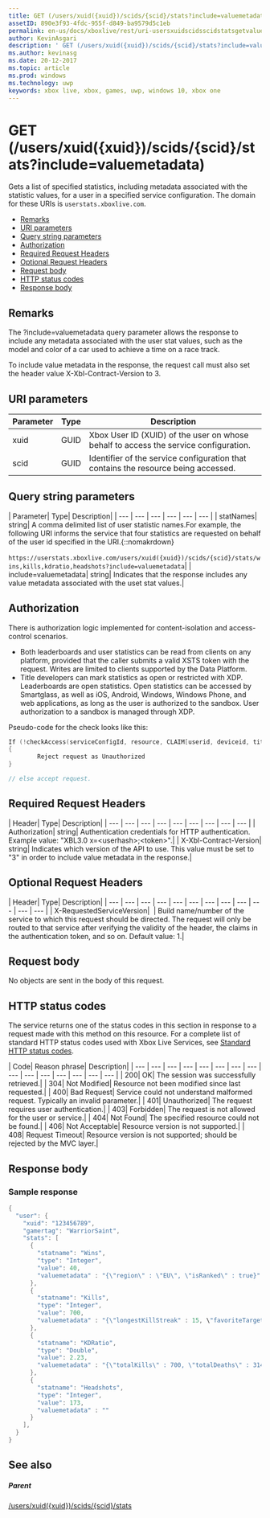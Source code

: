 ```yaml
---
title: GET (/users/xuid({xuid})/scids/{scid}/stats?include=valuemetadata)
assetID: 890e3f93-4fdc-955f-d849-ba9579d5c1eb
permalink: en-us/docs/xboxlive/rest/uri-usersxuidscidsscidstatsgetvaluemetadata.html
author: KevinAsgari
description: ' GET (/users/xuid({xuid})/scids/{scid}/stats?include=valuemetadata)'
ms.author: kevinasg
ms.date: 20-12-2017
ms.topic: article
ms.prod: windows
ms.technology: uwp
keywords: xbox live, xbox, games, uwp, windows 10, xbox one
---
```



# GET (/users/xuid({xuid})/scids/{scid}/stats?include=valuemetadata)
Gets a list of specified statistics, including metadata associated with the statistic values, for a user in a specified service configuration.
The domain for these URIs is `userstats.xboxlive.com`.

  * [Remarks](#ID4EV)
  * [URI parameters](#ID4EAB)
  * [Query string parameters](#ID4ELB)
  * [Authorization](#ID4EWC)
  * [Required Request Headers](#ID4ERD)
  * [Optional Request Headers](#ID4EDF)
  * [Request body](#ID4EHG)
  * [HTTP status codes](#ID4ESG)
  * [Response body](#ID4EJCAC)

<a id="ID4EV"></a>


## Remarks

The ?include=valuemetadata query parameter allows the response to include any metadata associated with the user stat values, such as the model and color of a car used to achieve a time on a race track.

To include value metadata in the response, the request call must also set the header value X-Xbl-Contract-Version to 3.

<a id="ID4EAB"></a>


## URI parameters

| Parameter| Type| Description|
| --- | --- | --- |
| xuid| GUID| Xbox User ID (XUID) of the user on whose behalf to access the service configuration.|
| scid| GUID| Identifier of the service configuration that contains the resource being accessed.|

<a id="ID4ELB"></a>


## Query string parameters

| Parameter| Type| Description|
| --- | --- | --- | --- | --- | --- |
| statNames| string| A comma delimited list of user statistic names.For example, the following URI informs the service that four statistics are requested on behalf of the user id specified in the URI.{::nomakrdown}<br/><br/>`https://userstats.xboxlive.com/users/xuid({xuid})/scids/{scid}/stats/wins,kills,kdratio,headshots?include=valuemetadata`| 
| include=valuemetadata| string| Indicates that the response includes any value metadata associated with the uset stat values.|

<a id="ID4EWC"></a>


## Authorization

There is authorization logic implemented for content-isolation and access-control scenarios.

   * Both leaderboards and user statistics can be read from clients on any platform, provided that the caller submits a valid XSTS token with the request. Writes are limited to clients supported by the Data Platform.
   * Title developers can mark statistics as open or restricted with XDP. Leaderboards are open statistics. Open statistics can be accessed by Smartglass, as well as iOS, Android, Windows, Windows Phone, and web applications, as long as the user is authorized to the sandbox. User authorization to a sandbox is managed through XDP.

Pseudo-code for the check looks like this:


```cpp
If (!checkAccess(serviceConfigId, resource, CLAIM[userid, deviceid, titleid]))
{
        Reject request as Unauthorized
}

// else accept request.

```


<a id="ID4ERD"></a>


## Required Request Headers

| Header| Type| Description|
| --- | --- | --- | --- | --- | --- | --- | --- | --- |
| Authorization| string| Authentication credentials for HTTP authentication. Example value: "XBL3.0 x=&lt;userhash>;&lt;token>".|
| X-Xbl-Contract-Version| string| Indicates which version of the API to use. This value must be set to "3" in order to include value metadata in the response.|

<a id="ID4EDF"></a>


## Optional Request Headers

| Header| Type| Description|
| --- | --- | --- | --- | --- | --- | --- | --- | --- | --- | --- | --- |
| X-RequestedServiceVersion|  | Build name/number of the service to which this request should be directed. The request will only be routed to that service after verifying the validity of the header, the claims in the authentication token, and so on. Default value: 1.|

<a id="ID4EHG"></a>


## Request body

No objects are sent in the body of this request.

<a id="ID4ESG"></a>


## HTTP status codes

The service returns one of the status codes in this section in response to a request made with this method on this resource. For a complete list of standard HTTP status codes used with Xbox Live Services, see [Standard HTTP status codes](../../additional/httpstatuscodes.md).

| Code| Reason phrase| Description|
| --- | --- | --- | --- | --- | --- | --- | --- | --- | --- | --- | --- | --- | --- | --- |
| 200| OK| The session was successfully retrieved.|
| 304| Not Modified| Resource not been modified since last requested.|
| 400| Bad Request| Service could not understand malformed request. Typically an invalid parameter.|
| 401| Unauthorized| The request requires user authentication.|
| 403| Forbidden| The request is not allowed for the user or service.|
| 404| Not Found| The specified resource could not be found.|
| 406| Not Acceptable| Resource version is not supported.|
| 408| Request Timeout| Resource version is not supported; should be rejected by the MVC layer.|

<a id="ID4EJCAC"></a>


## Response body

<a id="ID4EPCAC"></a>


### Sample response


```cpp
{
  "user": {
    "xuid": "123456789",
    "gamertag": "WarriorSaint",
    "stats": [
      {
        "statname": "Wins",
        "type": "Integer",
        "value": 40,
        "valuemetadata" : "{\"region\" : \"EU\", \"isRanked\" : true}"
      },
      {
        "statname": "Kills",
        "type": "Integer",
        "value": 700,
        "valuemetadata" : "{\"longestKillStreak" : 15, \"favoriteTarget\" : \"CrazyPigeon\"}"
      },
      {
        "statname": "KDRatio",
        "type": "Double",
        "value": 2.23,
        "valuemetadata" : "{\"totalKills\" : 700, \"totalDeaths\" : 314}"
      },
      {
        "statname": "Headshots",
        "type": "Integer",
        "value": 173,
        "valuemetadata" : ""
      }
    ],
  }
}

```


<a id="ID4EZCAC"></a>


## See also

<a id="ID4E2CAC"></a>


##### Parent

[/users/xuid({xuid})/scids/{scid}/stats](uri-usersxuidscidsscidstats.md)
